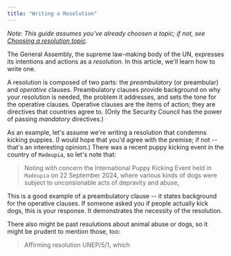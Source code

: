 ```yaml
---
title: "Writing a Resolution"
---
```


*Note: This guide assumes you've already choosen a topic; if not, see [Choosing a resolution topic](./choosing-topic-resolution.md).*

The General Assembly, the supreme law-making body of the UN, expresses its intentions and actions as a *resolution*.
In this article, we'll learn how to write one.

A resolution is composed of two parts: the *preambulatory* (or preambular) and *operative* clauses.
Preambulatory clauses provide background on why your resolution is needed, the problem it addresses, and sets the tone for the operative clauses.
Operative clauses are the items of action; they are directives that countries agree to.
(Only the Security Council has the power of passing *mandatory* directives.)

As an example, let's assume we're writing a resolution that condemns kicking puppies. (I would hope that you'd agree with the premise; if not -- that's an interesting opinion.) There was a recent puppy kicking event in the country of `Madeupia`, so let's note that:

> Noting with concern the International Puppy Kicking Event held in `Madeupia` on 22 September 2024, where various kinds of dogs were subject to unconsionable acts of depravity and abuse,

This is a good example of a preambulatory clause -- it states background for the operative clauses. If someone asked you if people actually kick dogs, this is your response. It demonstrates the necessity of the resolution.

There also might be past resulutions about animal abuse or dogs, so it might be prudent to mention those, too:

> Affirming resolution UNEP/5/1, which  
